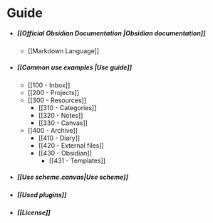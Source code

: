 # Guide
- ##### [[Official Obsidian Documentation |Obsidian documentation]]
	- [[Markdown Language]]
- ##### [[Common use examples |Use guide]]
	- [[100 - Inbox]]
	- [[200 - Projects]]
	- [[300 - Resources]]
		- [[310 - Categories]]
		- [[320 - Notes]]
		- [[330 - Canvas]]
	- [[400 - Archive]]
		- [[410 - Diary]]
		- [[420 - External files]]
		- [[430 - Obsidian]]
			- [[431 - Templates]]
- ##### [[Use scheme.canvas|Use scheme]]
- ##### [[Used plugins]]
- ##### [[License]]